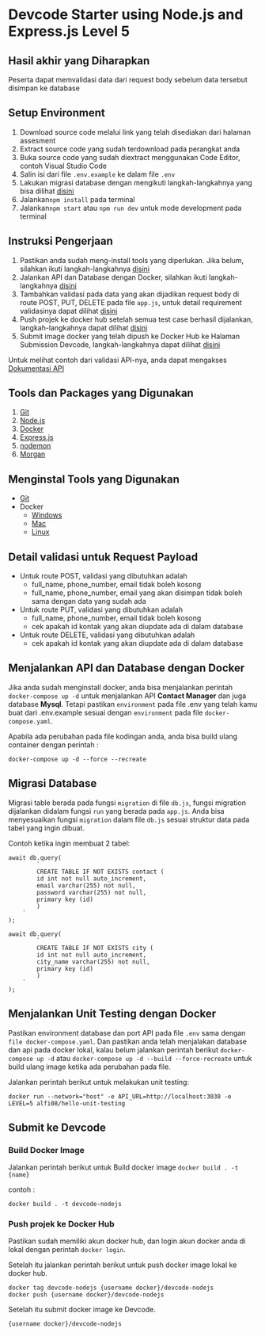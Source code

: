 # Devcode Starter using Node.js and Express.js Level 5

## Hasil akhir yang Diharapkan

Peserta dapat memvalidasi data dari request body sebelum data tersebut disimpan ke database

## Setup Environment

1. Download source code melalui link yang telah disediakan dari halaman assesment
2. Extract source code yang sudah terdownload pada perangkat anda
3. Buka source code yang sudah diextract menggunakan Code Editor, contoh Visual Studio Code
4. Salin isi dari file `.env.example` ke dalam file `.env`
5. Lakukan migrasi database dengan mengikuti langkah-langkahnya yang bisa dilihat [disini](#migrasi-database)
6. Jalankan`npm install` pada terminal
7. Jalankan`npm start` atau `npm run dev` untuk mode development pada terminal

## Instruksi Pengerjaan

1. Pastikan anda sudah meng-install tools yang diperlukan. Jika belum, silahkan ikuti langkah-langkahnya [disini](#menginstal-tools-yang-digunakan)
2. Jalankan API dan Database dengan Docker, silahkan ikuti langkah-langkahnya [disini](#menjalankan-api-dan-database-dengan-docker)
3. Tambahkan validasi pada data yang akan dijadikan request body di route POST, PUT, DELETE pada file `app.js`, untuk detail requirement validasinya dapat dilihat [disini](#detail-validasi-untuk-request-payload)
4. Push projek ke docker hub setelah semua test case berhasil dijalankan, langkah-langkahnya dapat dilihat [disini](#push-projek-ke-docker-hub)
5. Submit image docker yang telah dipush ke Docker Hub ke Halaman Submission Devcode, langkah-langkahnya dapat dilihat [disini](#push-projek-ke-docker-hub)

Untuk melihat contoh dari validasi API-nya, anda dapat mengakses [Dokumentasi API](https://documenter.getpostman.com/view/6584319/2s8Yt1rUtN#intro)

## Tools dan Packages yang Digunakan

1. [Git](https://git-scm.com)
2. [Node.js](https://nodejs.org/en/about/)
3. [Docker](https://www.docker.com)
4. [Express.js](https://expressjs.com)
5. [nodemon](https://nodemon.io)
6. [Morgan](https://www.npmjs.com/package/morgan)

## Menginstal Tools yang Digunakan

-   [Git](https://git-scm.com/book/en/v2/Getting-Started-Installing-Git)
-   Docker
    -   [Windows](https://docs.docker.com/desktop/install/windows-install/)
    -   [Mac](https://docs.docker.com/desktop/install/mac-install/)
    -   [Linux](https://docs.docker.com/desktop/install/linux-install/)

## Detail validasi untuk Request Payload

-   Untuk route POST, validasi yang dibutuhkan adalah
    -   full_name, phone_number, email tidak boleh kosong
    -   full_name, phone_number, email yang akan disimpan tidak boleh sama dengan data yang sudah ada
-   Untuk route PUT, validasi yang dibutuhkan adalah
    -   full_name, phone_number, email tidak boleh kosong
    -   cek apakah id kontak yang akan diupdate ada di dalam database
-   Untuk route DELETE, validasi yang dibutuhkan adalah
    -   cek apakah id kontak yang akan diupdate ada di dalam database

## Menjalankan API dan Database dengan Docker

Jika anda sudah menginstall docker, anda bisa menjalankan perintah `docker-compose up -d` untuk menjalankan API <b>Contact Manager</b> dan juga database <b>Mysql</b>. Tetapi pastikan `environment` pada file .env yang telah kamu buat dari .env.example sesuai dengan `environment` pada file `docker-compose.yaml`.

Apabila ada perubahan pada file kodingan anda, anda bisa build ulang container dengan perintah :

```
docker-compose up -d --force --recreate
```

## Migrasi Database

Migrasi table berada pada fungsi `migration` di file `db.js`, fungsi migration dijalankan didalam fungsi `run` yang berada pada `app.js`. Anda bisa menyesuaikan fungsi `migration` dalam file `db.js` sesuai struktur data pada tabel yang ingin dibuat.

Contoh ketika ingin membuat 2 tabel:

```
await db.query(
        `
        CREATE TABLE IF NOT EXISTS contact (
        id int not null auto_increment,
        email varchar(255) not null,
        password varchar(255) not null,
        primary key (id)
        )
    `
);

await db.query(
        `
        CREATE TABLE IF NOT EXISTS city (
        id int not null auto_increment,
        city_name varchar(255) not null,
        primary key (id)
        )
    `
);
```

## Menjalankan Unit Testing dengan Docker

Pastikan environment database dan port API pada file `.env` sama dengan `file docker-compose.yaml`.
Dan pastikan anda telah menjalakan database dan api pada docker lokal, kalau belum jalankan perintah berikut `docker-compose up -d` atau `docker-compose up -d --build --force-recreate` untuk build ulang image ketika ada perubahan pada file.

Jalankan perintah berikut untuk melakukan unit testing:

```
docker run --network="host" -e API_URL=http://localhost:3030 -e LEVEL=5 alfi08/hello-unit-testing
```

## Submit ke Devcode

### Build Docker Image

Jalankan perintah berikut untuk Build docker image `docker build . -t {name}`

contoh :

```
docker build . -t devcode-nodejs
```

### Push projek ke Docker Hub

Pastikan sudah memiliki akun docker hub, dan login akun docker anda di lokal dengan perintah `docker login`.

Setelah itu jalankan perintah berikut untuk push docker image lokal ke docker hub.

```
docker tag devcode-nodejs {username docker}/devcode-nodejs
docker push {username docker}/devcode-nodejs
```

Setelah itu submit docker image ke Devcode.

```
{username docker}/devcode-nodejs
```

